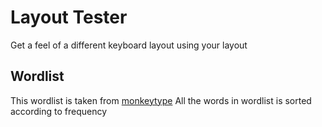 # Layout Tester
Get a feel of a different keyboard layout using your layout

## Wordlist
This wordlist is taken from [monkeytype](https://github.com/monkeytypegame/monkeytype/blob/master/frontend/static/languages/english_1k.json)
All the words in wordlist is sorted according to frequency
